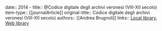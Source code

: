 date:: 2014 -
title:: @Codice digitale degli archivi veronesi (VIII-XII secolo)
item-type:: [[journalArticle]]
original-title:: Codice digitale degli archivi veronesi (VIII-XII secolo)
authors:: [[Andrea Brugnoli]]
links:: [Local library](zotero://select/groups/2386895/items/H9WUA5GB), [Web library](https://www.zotero.org/groups/2386895/items/H9WUA5GB)
